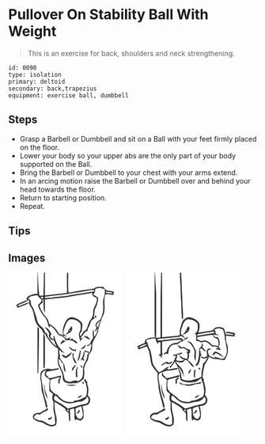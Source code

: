 # Pullover On Stability Ball With Weight
> This is an exercise for back, shoulders and neck strengthening.

``` 
id: 0098 
type: isolation 
primary: deltoid 
secondary: back,trapezius 
equipment: exercise ball, dumbbell 
``` 

## Steps

 - Grasp a Barbell or Dumbbell and sit on a Ball with your feet firmly placed on the floor.
 - Lower your body so your upper abs are the only part of your body supported on the Ball.
 - Bring the Barbell or Dumbbell to your chest with your arms extend.
 - In an arcing motion raise the Barbell or Dumbbell over and behind your head towards the floor.
 - Return to starting position.
 - Repeat.

## Tips


## Images

<svg width="175pt" height="250pt" viewBox="0 0 175 250" xmlns="http://www.w3.org/2000/svg"><g fill="#FFF"><path d="M0 0h44.37c-.04 10.62-.31 21.23-.04 31.85-5.1.28-10.03 1.58-14.48 4.11l-3.13 3.94 1.07-.59c.26 1.01.52 2.02.8 3.04-2.32-.51-4.43.92-6.49 1.73-3.31 1.62-6.99 2.56-9.95 4.83.5 1.52 1.15 2.98 1.77 4.46 5.82-2.33 11.86-4.17 17.38-7.18.74 2.28 1.84 4.41 3.31 6.31 5.65 8.16 3.6 19.23 9.65 27.16 2.1 3.23 6 4.93 7.48 8.61 1.18 1.94 1.58 4.88 4.51 4.99-.11-5.15-3.67-9.74-7.68-12.74-4.97-4.12-5.06-11.09-7.18-16.73-1.81-4.24-2.37-9.1-5.42-12.73-2.26-2.38-1.23-5.87-2.36-8.7-1.05-1.37-2.42-2.45-3.65-3.64 1.01-.6 2.03-1.19 3.05-1.77.36-.31 1.06-.94 1.42-1.26 3.37-.28 6.77-2.02 10.13-1.28 1.64 2.44 3.23 4.99 5.93 6.4.42 3.82-2.87 5.77-5.37 7.9.49 5.36 3.89 9.56 6.32 14.13 1.97 2.9 5.09 4.97 6.43 8.32 1.5 3.77 2.39 7.77 3.87 11.55l1.86-.08-1.02-2.67c3.09 1.96 6.22 4.05 8.25 7.18 2.5 3.14 4.19 7.62 8.57 8.49 3.59.94 5.81 3.99 7.91 6.8 4.55-.19 9.77-.55 13.3 2.92 1.01.75 3.77 3.49 3.86.53-1.55-2.52-4.27-3.79-6.99-4.6l.2-1.97c-1.47.91-2.95 1.8-4.44 2.66.15-1.2.46-3.62.61-4.82-.62.75-1.24 1.52-1.84 2.28-1.41.23-2.82.46-4.22.71-1.24-1.24-2.42-2.67-4.13-3.26.4-.4.8-.79 1.2-1.18 1.23.55 3.69 1.64 4.91 2.19-1.93-1.83-4.07-3.41-6.27-4.89.06-1.63.14-3.26.23-4.89 2.82-5.89 3.19-14.24 9.85-17.31 5.23-.79 10.87 1.31 14.59 5.06 2.29 2.07 1.47 5.49 1.58 8.23.24 3.57-2.72 6.34-2.54 9.88-.46 3.6 2 6.77 1.31 10.38 1.71-2.1 3.56-4.08 5.31-6.15-1.43.63-2.86 1.26-4.3 1.88.8-2.99 3.61-4.75 4.96-7.46 1.14-2.49 3.73-3.58 6.04-4.7-.5-2.43 1.13-4.39 2.07-6.46 1.25-2.53 1.79-5.35 3.08-7.87 1.29-2.34 3.81-3.54 6.02-4.83-.78-.43-1.57-.85-2.35-1.27 1.95-3.86.75-8.36 2.26-12.34 2.88-4.91 4.24-10.65 4.78-16.27-1.45-2.97-5-3.73-7.53-5.5 2.09-2.53 3.42-5.52 3-8.88 2.38-.56 4.74-1.33 7.2-1.4 2.47.3 4.77 1.37 7.16 2 .54 4.54.17 9.16-1.48 13.45-2.25 5.62-.12 11.62-.81 17.43-.26 5.43-2.09 10.62-4.6 15.4-3.5 1.75-6.5 4.62-7.19 8.63.62 1.16 1.53 2.23 1.63 3.6-.81 2.11-2.07 3.99-3.12 5.98 1.8-1.03 3.29-2.47 4.66-4 .4.02 1.21.05 1.61.07.68-5.09 2.95-9.74 4.24-14.66.86-3.09 2.9-5.68 3.81-8.75 2.64-9.56-.79-19.6 2.19-29.08 3.88-1.29 8.14.59 12.19.52.32-1.65.65-3.3.97-4.95-3.09-.72-6.24-1.1-9.37-1.6-3.26-.13-4.69-3.46-6.82-5.41-4.86-.62-10.44-.86-14.43 2.48-12.86 1.74-25.66 3.87-38.43 6.21-1-10.1-.13-20.28-.46-30.42H175v250H0V0m130.84 66.52c.23.83.75 1.38 1.58 1.64 3.02-1.39-.3-4.93-1.58-1.64M55 82.46c2.91 3.15 5.59 6.46 7.35 10.44-3.33 4.41 2.66 9.93 7.12 9.73.63 3.27 2.02 6.3 3.59 9.21-5.6-2.97-8.37-8.79-12.29-13.45-1.95-2.19-.84-6.64-4.27-7.43-.82 3.25 1.36 5.9 2.98 8.47 3.93 5.1 7.38 11.03 13.36 14.01 1 .75 2.87 1.12 2.65 2.73-.01 4.03.66 8.09-.14 12.09-.74 3.93-.58 8.02.51 11.87 2.25 3.66 3.39 7.82 5.4 11.6 1.86 4.16.31 9.19 2.95 13.04 4.11 3.32 9.71 3.87 14.72 2.71 5.9 1.22 11.13-2.71 15.33-6.37.85-4.68 1.58-9.5.57-14.23.67-4.64 2.26-9.08 4.95-12.94 2.11-2.87 1.55-6.58 2.53-9.77 1.97-2.46 4.12-4.89 4.87-8.05-.51-3.02.14-6.06.4-9.07 2.69-7.25 8.41-13.35 9.1-21.32-2.24.89-1.87 3.48-2.62 5.32-.53 2.41-2.01 4.4-3.81 6.03-.55-3.46-.62-6.97-.82-10.46-.24.24-.73.72-.97.97-.79 3.87-.22 7.93.26 11.82-3.91 2.9-3.33 10.43-9.36 10.6.07.36.21 1.08.27 1.43 1.12-.24 2.24-.5 3.36-.76.19-.41.57-1.24.75-1.66l2.01-1.17c.04 4.78-.64 9.61-2.84 13.92-.58-.92-1.14-1.84-1.69-2.77-2.3 1.56-3.45-.55-4.69-2.15-.08.77-.23 2.32-.31 3.09-.35-.1-1.06-.31-1.41-.42-.68 5.16-2.79 9.88-5.56 14.22.94-.74 1.87-1.51 2.78-2.29.58.6 1.16 1.22 1.72 1.84.48-.03 1.43-.08 1.91-.11-.71-1.14-1.42-2.27-2.14-3.4 1.97-2.84 2.23-6.35 2.18-9.69 1.24.26 3.73.77 4.98 1.03.53.33 1.06.65 1.6.98-.62.53-1.85 1.59-2.47 2.13.98 7.5-5.46 12.8-6.22 19.92-.9 4.22.21 8.59-.82 12.79-.53 3.92-4.25 6.44-7.63 7.84-3.59-2.79-7.63.05-11.35.94-2.49-.36-5.06-.95-7.2-2.31-2.67-4.42-1.99-9.94-4.58-14.36-1.84-3.05-2.65-6.57-4.55-9.58-1.06-2.83-1.02-5.96-1.37-8.94 3.25 1.95 4.64 5.75 7.5 8.15-.15 3.61.56 7.15 1.35 10.66.53.17 1.57.51 2.09.68-.91-3.6-1.07-7.4-2.39-10.87-2.31-3.75-5.44-7.03-6.9-11.27.26-.71.53-1.41.78-2.11-.66-2.77-2.16-6.24-.62-8.86 1.38 2.08 2.97 4.72 5.95 3.46l-.35 1.29 1.25.04c.23-1.69-1.37-1.87-2.59-2.28-1.97-3.45-5.15-5.99-7.13-9.44-2.19-4.3-4.56-8.68-4.94-13.59-.47-.01-1.39-.02-1.86-.03.32 1.68.64 3.36.96 5.05-2.63-.79-4.46-2.77-5.86-5.01.78-1.1 1.55-2.19 2.32-3.3-2.61-4.26-5.22-9.65-10.65-10.64m40.07-1.25c-.64 2.68-2.65 4.6-4.25 6.73.03.51.08 1.52.11 2.03-1.36 1.16-2.72 2.32-4.01 3.55 2.78.52 4.66-1.98 6.93-3.08 2.63-1.15 2.49-4.31 3.42-6.6-.73-.89-1.46-1.76-2.2-2.63M44.3 82.62c-.15 23.12-.09 46.24-.01 69.37l1.08.76c.76-22.24 1.2-44.51 1.11-66.76.37-1.76-.61-2.81-2.18-3.37m8.9 16.39c.11 15.3-.09 30.61.1 45.92l1.99-.99c.52-14.29.03-28.62.23-42.92.15-2.97-.25-5.96-1.71-8.59-.59 2.14-.65 4.37-.61 6.58m61.46-3.17c1.36 3.08 5.17 3.37 7.47 5.52.64-.51 1.28-1.02 1.93-1.54l-2.56-1.12c-.28-.51-.85-1.51-1.13-2.01l-2.1.12c-1.19-.38-2.4-.7-3.61-.97m-35.29 13.15c2.34-2.26 5.24-3.68 7.9-5.48a9.096 9.096 0 0 1-4.48-1.25c-1.15 2.22-3.95 3.95-3.42 6.73m30.59 6.41c4.44 1.44 7-2.87 7.85-6.52-2.73 2.05-4.91 4.73-7.85 6.52m-18.15-2.86c1.98 3.98 6.37 6.74 10.84 6.48 0-.71-.01-2.14-.02-2.86-4.27 2.46-7.07-2.58-10.82-3.62m16.92 5.78c-.99 5.43-2.8 10.68-3.68 16.11 3.68-3.67 3.94-9.55 4.75-14.45.23-.43.7-1.3.94-1.73-.5.01-1.51.05-2.01.07m-21.68 8.71c-1.79-1.3-3.63-2.73-6.01-2.41 1.51 2.62 4 4.92 7.25 4.66 3.42-2.21 7.11-4.81 8.26-8.94-3.19 2.2-6.21 4.64-9.5 6.69m10.46-4.52c-.65 5.3.83 10.62 4.12 14.82.58.11 1.73.35 2.3.46-1.94-3.49-3.37-7.24-5.43-10.67.33-1.62.67-3.25.99-4.87-.49.06-1.48.2-1.98.26m-.71 23.29c-.05.83-.78 3.54 1.13 2.31 1.46-2.92 3.34-5.58 5.28-8.21-3.07.55-5.05 3.32-6.41 5.9m12.39-5.57c.78 1.69 1.36 4.42 3.89 3.32-1.02-1.42-2.24-2.69-3.89-3.32m-4.47 2.8c-3 4.69-2.53 10.32-1.9 15.59.42.03 1.27.1 1.69.14.71-5.18-1.42-10.56 1.3-15.43-.27-.08-.82-.23-1.09-.3m-38.88 3.66c-5.49-2.18-12.95-1.07-16.36 4.18-1.17 3.13-.72 6.62-.97 9.9 1.79 6.01 1.46 12.35 2.22 18.53 2.65 8.39 4.79 17 6.56 25.65.54-.32 1.62-.95 2.16-1.27-.8-2.7-.99-5.52-1.71-8.23-4.18-10.33-5.41-21.45-7.17-32.37-1.18-4.26-.78-9.05 1.94-12.66 1.23-1.84 3.69-1.88 5.57-2.6-2.69 2.11-3.44 5.52-2.42 8.72 2.48 2.6 6.41 3.79 7.82 7.36-2.74 4.45-.28 10.01-1.3 14.92 1.5 2.13 3.64 3.63 5.76 5.09-.34 1.46-.74 2.9-1.2 4.33 0 2.5-.34 5.31 1.8 7.1.12 3.91-.13 7.83-.12 11.74.07 4.42 2.21 8.5 2.33 12.92.05 2.78.04 5.58.6 8.32-1.59 2.87-5.49 3.01-8.27 2.07-5.03-1.43-8.7-6.04-14.17-6.19-3.83-.28-7.26-2.06-10.28-4.32.95-2.21 2.44-4.12 4.58-5.28 1.63.26 3.26.46 4.89.65 2.87-2.69 6.38-4.44 10.02-5.82 2.38-.41 2.1-2.72 1.2-4.43-.93.87-1.84 1.78-2.72 2.71-2.86 1.24-5.63 2.72-8.07 4.67-3.07.19-6.55-.11-8.96 2.2-2.7 1.65-3.27 6.45-.12 7.94 3.12 2.62 7.05 3.8 11.01 4.43 5.38 2.03 10.21 6.77 16.34 6.17 2.33-.53 6.03-1.05 6.04-4.12 1.16-4.94.34-10.02-1.03-14.82-1.64-5.97-1.74-12.16-1.6-18.3 5.34 2.92 10.39 6.3 15.34 9.83 1.29.66 1.08 2.29 1.34 3.49 1.43 1.2 3.27 1.95 4.48 3.39.89 3.86.17 7.93 1.04 11.8.42.2 1.26.59 1.68.78-.33-5.76-.09-11.55-.71-17.29 1.76-1.23 4.05-1.43 6.08-2.03 2.5 5.5-.63 11.56 1.62 17.18.09 2.3 1.88-.26 2.08-.97 2.01.84 4.03 1.64 6.07 2.42 2.15-1.1 4.67-2.51 4.9-5.22.67-5.6.15-11.4-1.69-16.73 2.46-.68 4.97-1.13 7.42-1.84 2.77-1.43 4.04-4.7 4.39-7.63.19-2.93-1.98-5.11-3.74-7.15 1.3-5.46 1.57-11.38-.81-16.59.02-1.22.04-2.44.04-3.66-1.47-1.2-2.27-2.93-3.09-4.58-3.11 1.36-.42 4.32.86 6.06.08 3.72 2.03 7.13 1.9 10.87-.25 3.63-.18 7.55-2.42 10.63-2.98.82-5.65 2.42-8.41 3.76-2.59 1.32-5.56 1.23-8.36 1.72-.3.39-.88 1.18-1.18 1.57-5.28.86-10.84.3-15.7-1.98-3.36-2.77-7.25-5.25-9.42-9.15-.79.16-1.57.31-2.36.47-.12-.39-.36-1.17-.49-1.57-2.76-1.18-4.65-3.5-6.58-5.69-1.32-5.17-1.95-10.73.28-15.75 3.43-.82 6.79-1.88 10.21-2.76 1.31-.81 2.62.01 3.88.36-3.56 1.45-2.9 5.36-2.94 8.43.47 0 1.41 0 1.88.01-.47-4.21 2.11-7.65 2.29-11.78-5.87.44-11.26 3.28-17.13 3.64-1.8.46-2.42-1.58-3.14-2.73-.8-.54-1.6-1.07-2.4-1.59l-.21-3.51c.3-.48.91-1.46 1.21-1.95 6.07-1.2 12.2-2.05 18.23-3.45-.14-.47-.4-1.4-.53-1.86-3.43.63-6.85 1.26-10.28 1.86m46.48 19.59l-.04 1.75c3.1 2.48 2.83-4.8.04-1.75m-57.78 2.52c-.57 7.77.81 15.72 5.03 22.38-.22-4.62-2.44-8.75-3.83-13.06-.64-3.08-.23-6.3-1.2-9.32m32.73 1.66c5.2.66 10.56 1.99 15.72.05-5.12-1.07-10.52-.46-15.72-.05m18.04 19.74c2.72-.77 5.26-2.25 7.07-4.46-2.82.57-6.2 1.28-7.07 4.46m-41.88 30.14c-.71.07-2.13.2-2.84.26-.05.56-.13 1.66-.17 2.22 2.58.85 6.7-1.76 5.32-4.62-.78.7-1.55 1.42-2.31 2.14z"/><path d="M44.79 0h9.37c-.34 11.57-.49 23.14-.89 34.71-2.03.09-4.06.18-6.09.22C45.35 23.39 45.32 11.65 44.79 0zM55.49 0h33.69c-.92 10.25.26 20.54-.27 30.79-11.08 1.61-22.27 2.26-33.36 3.68-.11-11.49-.01-22.98-.06-34.47zM117 27.93c4.5-.68 8.97-1.98 13.57-1.55l-.78 2.25c-8.05.51-15.89 2.57-23.88 3.63-5.61.99-11.35 1.35-16.83 2.95-11.32.71-22.52 2.75-33.84 3.47l.52-2.09c10.31-1.69 20.79-2.46 31.17-3.71 9.99-1.85 20.07-3.12 30.07-4.95zM148 30.57c.09-.49.27-1.45.36-1.93 3.51.83 7.43.32 10.57 2.38-3.59 1.15-7.33-.01-10.93-.45zM107 33.9c6.84-1.24 13.78-1.88 20.57-3.38-1.23 3.49 1.88 6.27 5 6.99 2.44.74 1.96 3.53 1.47 5.42-.6 6.05-5.7 10.79-5.29 17.07.23 3.53-1.14 6.89-2.66 10-4.57 4.37-4.97 11.01-7.81 16.39-1.45.91-2.98 1.74-4.26 2.9-1.63 2.34-2.06 5.96-5.28 6.77.02-.98.05-2.95.07-3.93.82-1 1.63-2.02 2.43-3.04.44-3.84 1.28-7.64 1.15-11.53-2.98-5.41-8.8-8.46-14.6-9.87-3.7-.59-7.46 1.5-9.62 4.44-4.47 7.27-7.29 16.25-4.69 24.7-.7-2.86-4.12-3.07-6.45-3.8-1.98-3.3-3.87-6.71-6.56-9.49-2.67-2.5-5.97-4.16-8.86-6.37-.31-5.97-4.59-10.37-8.44-14.46-1.86-4.52-5.58-8.36-5.77-13.47 1.59-1.37 3.36-2.5 5.01-3.8a88.5 88.5 0 0 1-.75-5.6c.42.47 1.25 1.41 1.66 1.88.41 6.44-.72 13.18 1.9 19.31.54-6.76.16-13.55.31-20.33 6.47-.93 12.99-1.44 19.49-2.13 10.77-.7 21.35-2.93 31.98-4.67zM49.48 37.02c2.27-2.06 5.47 2.07 1.66 2.1-1.28-.32-1.83-1.02-1.66-2.1zM30.2 44.14c-.19-.86-.56-2.57-.74-3.43l1.79 1.3c.13.88.4 2.63.54 3.5-3.95-.21-7.36 2.07-10.96 3.31-2.3.7-4.68 2.58-7.12 1.26 5.08-3.06 10.9-4.59 16.04-7.54l.45 1.6zM133.45 80.11c1.75-2.58 2.88-5.93 6.09-7.12-1.39 3.44-2.91 6.85-3.66 10.5-.43-1.4-1.43-2.4-2.43-3.38z"/><path d="M92.29 87.16c2.79-1.97.32 3.45 0 0zM70.57 193.57c-1.7-1.82-1.92-6 .74-7.08 2.37.46 3.51 2.66 4.95 4.32 3.73 2.75 7.4 5.95 12.16 6.68 7.14 2.17 14.1-1.6 21.17-2.1 3.13-.14 5.42-2.44 7.93-4.01.66-1.09 1.33-2.18 2.02-3.25 4.13 3.22 2.33 10.88-3.15 11.05-8.94 1.35-17.26 5.12-26.09 6.87-6.01-4.97-12.77-9-19.73-12.48zM102.03 205.67c2.85-1.13 5.68-2.31 8.64-3.13 1.21 4.08 1.91 8.29 2.66 12.47-.19 3.12-2.51 8.21-6.41 6.48-2.76-1.75-4.42-4.87-4.98-8.04 3.16.88 6.98-1.29 6.37-4.86-.45-.07-1.34-.23-1.79-.31-.46 2.4-1.53 4.64-4.23 5.07-.19-2.56-.26-5.12-.26-7.68zM89 207.91c1.03-.97 3.37.3 2.6 1.69-.99.94-3.34-.37-2.6-1.69z"/></g><g fill="#333"><path d="M44.37 0h.42c.53 11.65.56 23.39 2.39 34.93 2.03-.04 4.06-.13 6.09-.22.4-11.57.55-23.14.89-34.71h1.33c.05 11.49-.05 22.98.06 34.47 11.09-1.42 22.28-2.07 33.36-3.68.53-10.25-.65-20.54.27-30.79h1.63c.33 10.14-.54 20.32.46 30.42 12.77-2.34 25.57-4.47 38.43-6.21 3.99-3.34 9.57-3.1 14.43-2.48 2.13 1.95 3.56 5.28 6.82 5.41 3.13.5 6.28.88 9.37 1.6-.32 1.65-.65 3.3-.97 4.95-4.05.07-8.31-1.81-12.19-.52-2.98 9.48.45 19.52-2.19 29.08-.91 3.07-2.95 5.66-3.81 8.75-1.29 4.92-3.56 9.57-4.24 14.66-.4-.02-1.21-.05-1.61-.07-1.37 1.53-2.86 2.97-4.66 4 1.05-1.99 2.31-3.87 3.12-5.98-.1-1.37-1.01-2.44-1.63-3.6.69-4.01 3.69-6.88 7.19-8.63 2.51-4.78 4.34-9.97 4.6-15.4.69-5.81-1.44-11.81.81-17.43 1.65-4.29 2.02-8.91 1.48-13.45-2.39-.63-4.69-1.7-7.16-2-2.46.07-4.82.84-7.2 1.4.42 3.36-.91 6.35-3 8.88 2.53 1.77 6.08 2.53 7.53 5.5-.54 5.62-1.9 11.36-4.78 16.27-1.51 3.98-.31 8.48-2.26 12.34.78.42 1.57.84 2.35 1.27-2.21 1.29-4.73 2.49-6.02 4.83-1.29 2.52-1.83 5.34-3.08 7.87-.94 2.07-2.57 4.03-2.07 6.46-2.31 1.12-4.9 2.21-6.04 4.7-1.35 2.71-4.16 4.47-4.96 7.46 1.44-.62 2.87-1.25 4.3-1.88-1.75 2.07-3.6 4.05-5.31 6.15.69-3.61-1.77-6.78-1.31-10.38-.18-3.54 2.78-6.31 2.54-9.88-.11-2.74.71-6.16-1.58-8.23-3.72-3.75-9.36-5.85-14.59-5.06-6.66 3.07-7.03 11.42-9.85 17.31-.09 1.63-.17 3.26-.23 4.89 2.2 1.48 4.34 3.06 6.27 4.89-1.22-.55-3.68-1.64-4.91-2.19-.4.39-.8.78-1.2 1.18 1.71.59 2.89 2.02 4.13 3.26 1.4-.25 2.81-.48 4.22-.71.6-.76 1.22-1.53 1.84-2.28-.15 1.2-.46 3.62-.61 4.82 1.49-.86 2.97-1.75 4.44-2.66l-.2 1.97c2.72.81 5.44 2.08 6.99 4.6-.09 2.96-2.85.22-3.86-.53-3.53-3.47-8.75-3.11-13.3-2.92-2.1-2.81-4.32-5.86-7.91-6.8-4.38-.87-6.07-5.35-8.57-8.49-2.03-3.13-5.16-5.22-8.25-7.18l1.02 2.67-1.86.08c-1.48-3.78-2.37-7.78-3.87-11.55-1.34-3.35-4.46-5.42-6.43-8.32-2.43-4.57-5.83-8.77-6.32-14.13 2.5-2.13 5.79-4.08 5.37-7.9-2.7-1.41-4.29-3.96-5.93-6.4-3.36-.74-6.76 1-10.13 1.28-.36.32-1.06.95-1.42 1.26-1.02.58-2.04 1.17-3.05 1.77 1.23 1.19 2.6 2.27 3.65 3.64 1.13 2.83.1 6.32 2.36 8.7 3.05 3.63 3.61 8.49 5.42 12.73 2.12 5.64 2.21 12.61 7.18 16.73 4.01 3 7.57 7.59 7.68 12.74-2.93-.11-3.33-3.05-4.51-4.99-1.48-3.68-5.38-5.38-7.48-8.61-6.05-7.93-4-19-9.65-27.16-1.47-1.9-2.57-4.03-3.31-6.31-5.52 3.01-11.56 4.85-17.38 7.18-.62-1.48-1.27-2.94-1.77-4.46 2.96-2.27 6.64-3.21 9.95-4.83 2.06-.81 4.17-2.24 6.49-1.73-.28-1.02-.54-2.03-.8-3.04l-1.07.59 3.13-3.94c4.45-2.53 9.38-3.83 14.48-4.11-.27-10.62 0-21.23.04-31.85M117 27.93c-10 1.83-20.08 3.1-30.07 4.95-10.38 1.25-20.86 2.02-31.17 3.71l-.52 2.09c11.32-.72 22.52-2.76 33.84-3.47 5.48-1.6 11.22-1.96 16.83-2.95 7.99-1.06 15.83-3.12 23.88-3.63l.78-2.25c-4.6-.43-9.07.87-13.57 1.55m31 2.64c3.6.44 7.34 1.6 10.93.45-3.14-2.06-7.06-1.55-10.57-2.38-.09.48-.27 1.44-.36 1.93m-41 3.33c-10.63 1.74-21.21 3.97-31.98 4.67-6.5.69-13.02 1.2-19.49 2.13-.15 6.78.23 13.57-.31 20.33-2.62-6.13-1.49-12.87-1.9-19.31-.41-.47-1.24-1.41-1.66-1.88.19 1.87.44 3.74.75 5.6-1.65 1.3-3.42 2.43-5.01 3.8.19 5.11 3.91 8.95 5.77 13.47 3.85 4.09 8.13 8.49 8.44 14.46 2.89 2.21 6.19 3.87 8.86 6.37 2.69 2.78 4.58 6.19 6.56 9.49 2.33.73 5.75.94 6.45 3.8-2.6-8.45.22-17.43 4.69-24.7 2.16-2.94 5.92-5.03 9.62-4.44 5.8 1.41 11.62 4.46 14.6 9.87.13 3.89-.71 7.69-1.15 11.53-.8 1.02-1.61 2.04-2.43 3.04-.02.98-.05 2.95-.07 3.93 3.22-.81 3.65-4.43 5.28-6.77 1.28-1.16 2.81-1.99 4.26-2.9 2.84-5.38 3.24-12.02 7.81-16.39 1.52-3.11 2.89-6.47 2.66-10-.41-6.28 4.69-11.02 5.29-17.07.49-1.89.97-4.68-1.47-5.42-3.12-.72-6.23-3.5-5-6.99-6.79 1.5-13.73 2.14-20.57 3.38m-57.52 3.12c-.17 1.08.38 1.78 1.66 2.1 3.81-.03.61-4.16-1.66-2.1M30.2 44.14l-.45-1.6c-5.14 2.95-10.96 4.48-16.04 7.54 2.44 1.32 4.82-.56 7.12-1.26 3.6-1.24 7.01-3.52 10.96-3.31-.14-.87-.41-2.62-.54-3.5l-1.79-1.3c.18.86.55 2.57.74 3.43m103.25 35.97c1 .98 2 1.98 2.43 3.38.75-3.65 2.27-7.06 3.66-10.5-3.21 1.19-4.34 4.54-6.09 7.12z"/><path d="M130.84 66.52c1.28-3.29 4.6.25 1.58 1.64-.83-.26-1.35-.81-1.58-1.64zM55 82.46c5.43.99 8.04 6.38 10.65 10.64-.77 1.11-1.54 2.2-2.32 3.3 1.4 2.24 3.23 4.22 5.86 5.01-.32-1.69-.64-3.37-.96-5.05.47.01 1.39.02 1.86.03.38 4.91 2.75 9.29 4.94 13.59 1.98 3.45 5.16 5.99 7.13 9.44 1.22.41 2.82.59 2.59 2.28l-1.25-.04.35-1.29c-2.98 1.26-4.57-1.38-5.95-3.46-1.54 2.62-.04 6.09.62 8.86-.25.7-.52 1.4-.78 2.11 1.46 4.24 4.59 7.52 6.9 11.27 1.32 3.47 1.48 7.27 2.39 10.87-.52-.17-1.56-.51-2.09-.68-.79-3.51-1.5-7.05-1.35-10.66-2.86-2.4-4.25-6.2-7.5-8.15.35 2.98.31 6.11 1.37 8.94 1.9 3.01 2.71 6.53 4.55 9.58 2.59 4.42 1.91 9.94 4.58 14.36 2.14 1.36 4.71 1.95 7.2 2.31 3.72-.89 7.76-3.73 11.35-.94 3.38-1.4 7.1-3.92 7.63-7.84 1.03-4.2-.08-8.57.82-12.79.76-7.12 7.2-12.42 6.22-19.92.62-.54 1.85-1.6 2.47-2.13-.54-.33-1.07-.65-1.6-.98-1.25-.26-3.74-.77-4.98-1.03.05 3.34-.21 6.85-2.18 9.69.72 1.13 1.43 2.26 2.14 3.4-.48.03-1.43.08-1.91.11-.56-.62-1.14-1.24-1.72-1.84-.91.78-1.84 1.55-2.78 2.29 2.77-4.34 4.88-9.06 5.56-14.22.35.11 1.06.32 1.41.42.08-.77.23-2.32.31-3.09 1.24 1.6 2.39 3.71 4.69 2.15.55.93 1.11 1.85 1.69 2.77 2.2-4.31 2.88-9.14 2.84-13.92l-2.01 1.17a83.6 83.6 0 0 1-.75 1.66c-1.12.26-2.24.52-3.36.76-.06-.35-.2-1.07-.27-1.43 6.03-.17 5.45-7.7 9.36-10.6-.48-3.89-1.05-7.95-.26-11.82.24-.25.73-.73.97-.97.2 3.49.27 7 .82 10.46 1.8-1.63 3.28-3.62 3.81-6.03.75-1.84.38-4.43 2.62-5.32-.69 7.97-6.41 14.07-9.1 21.32-.26 3.01-.91 6.05-.4 9.07-.75 3.16-2.9 5.59-4.87 8.05-.98 3.19-.42 6.9-2.53 9.77-2.69 3.86-4.28 8.3-4.95 12.94 1.01 4.73.28 9.55-.57 14.23-4.2 3.66-9.43 7.59-15.33 6.37-5.01 1.16-10.61.61-14.72-2.71-2.64-3.85-1.09-8.88-2.95-13.04-2.01-3.78-3.15-7.94-5.4-11.6-1.09-3.85-1.25-7.94-.51-11.87.8-4 .13-8.06.14-12.09.22-1.61-1.65-1.98-2.65-2.73-5.98-2.98-9.43-8.91-13.36-14.01-1.62-2.57-3.8-5.22-2.98-8.47 3.43.79 2.32 5.24 4.27 7.43 3.92 4.66 6.69 10.48 12.29 13.45-1.57-2.91-2.96-5.94-3.59-9.21-4.46.2-10.45-5.32-7.12-9.73-1.76-3.98-4.44-7.29-7.35-10.44z"/><path d="M95.07 81.21c.74.87 1.47 1.74 2.2 2.63-.93 2.29-.79 5.45-3.42 6.6-2.27 1.1-4.15 3.6-6.93 3.08 1.29-1.23 2.65-2.39 4.01-3.55-.03-.51-.08-1.52-.11-2.03 1.6-2.13 3.61-4.05 4.25-6.73m-2.78 5.95c.32 3.45 2.79-1.97 0 0zM44.3 82.62c1.57.56 2.55 1.61 2.18 3.37.09 22.25-.35 44.52-1.11 66.76l-1.08-.76c-.08-23.13-.14-46.25.01-69.37zM53.2 99.01c-.04-2.21.02-4.44.61-6.58 1.46 2.63 1.86 5.62 1.71 8.59-.2 14.3.29 28.63-.23 42.92l-1.99.99c-.19-15.31.01-30.62-.1-45.92zM114.66 95.84c1.21.27 2.42.59 3.61.97l2.1-.12c.28.5.85 1.5 1.13 2.01l2.56 1.12c-.65.52-1.29 1.03-1.93 1.54-2.3-2.15-6.11-2.44-7.47-5.52zM79.37 108.99c-.53-2.78 2.27-4.51 3.42-6.73 1.37.8 2.87 1.22 4.48 1.25-2.66 1.8-5.56 3.22-7.9 5.48zM109.96 115.4c2.94-1.79 5.12-4.47 7.85-6.52-.85 3.65-3.41 7.96-7.85 6.52zM91.81 112.54c3.75 1.04 6.55 6.08 10.82 3.62.01.72.02 2.15.02 2.86-4.47.26-8.86-2.5-10.84-6.48zM108.73 118.32c.5-.02 1.51-.06 2.01-.07-.24.43-.71 1.3-.94 1.73-.81 4.9-1.07 10.78-4.75 14.45.88-5.43 2.69-10.68 3.68-16.11zM87.05 127.03c3.29-2.05 6.31-4.49 9.5-6.69-1.15 4.13-4.84 6.73-8.26 8.94-3.25.26-5.74-2.04-7.25-4.66 2.38-.32 4.22 1.11 6.01 2.41zM97.51 122.51c.5-.06 1.49-.2 1.98-.26-.32 1.62-.66 3.25-.99 4.87 2.06 3.43 3.49 7.18 5.43 10.67-.57-.11-1.72-.35-2.3-.46-3.29-4.2-4.77-9.52-4.12-14.82zM96.8 145.8c1.36-2.58 3.34-5.35 6.41-5.9-1.94 2.63-3.82 5.29-5.28 8.21-1.91 1.23-1.18-1.48-1.13-2.31zM109.19 140.23c1.65.63 2.87 1.9 3.89 3.32-2.53 1.1-3.11-1.63-3.89-3.32zM104.72 143.03c.27.07.82.22 1.09.3-2.72 4.87-.59 10.25-1.3 15.43-.42-.04-1.27-.11-1.69-.14-.63-5.27-1.1-10.9 1.9-15.59z"/><path d="M65.84 146.69c3.43-.6 6.85-1.23 10.28-1.86.13.46.39 1.39.53 1.86-6.03 1.4-12.16 2.25-18.23 3.45-.3.49-.91 1.47-1.21 1.95l.21 3.51c.8.52 1.6 1.05 2.4 1.59.72 1.15 1.34 3.19 3.14 2.73 5.87-.36 11.26-3.2 17.13-3.64-.18 4.13-2.76 7.57-2.29 11.78-.47-.01-1.41-.01-1.88-.01.04-3.07-.62-6.98 2.94-8.43-1.26-.35-2.57-1.17-3.88-.36-3.42.88-6.78 1.94-10.21 2.76-2.23 5.02-1.6 10.58-.28 15.75 1.93 2.19 3.82 4.51 6.58 5.69.13.4.37 1.18.49 1.57.79-.16 1.57-.31 2.36-.47 2.17 3.9 6.06 6.38 9.42 9.15 4.86 2.28 10.42 2.84 15.7 1.98.3-.39.88-1.18 1.18-1.57 2.8-.49 5.77-.4 8.36-1.72 2.76-1.34 5.43-2.94 8.41-3.76 2.24-3.08 2.17-7 2.42-10.63.13-3.74-1.82-7.15-1.9-10.87-1.28-1.74-3.97-4.7-.86-6.06.82 1.65 1.62 3.38 3.09 4.58 0 1.22-.02 2.44-.04 3.66 2.38 5.21 2.11 11.13.81 16.59 1.76 2.04 3.93 4.22 3.74 7.15-.35 2.93-1.62 6.2-4.39 7.63-2.45.71-4.96 1.16-7.42 1.84 1.84 5.33 2.36 11.13 1.69 16.73-.23 2.71-2.75 4.12-4.9 5.22-2.04-.78-4.06-1.58-6.07-2.42-.2.71-1.99 3.27-2.08.97-2.25-5.62.88-11.68-1.62-17.18-2.03.6-4.32.8-6.08 2.03.62 5.74.38 11.53.71 17.29-.42-.19-1.26-.58-1.68-.78-.87-3.87-.15-7.94-1.04-11.8-1.21-1.44-3.05-2.19-4.48-3.39-.26-1.2-.05-2.83-1.34-3.49-4.95-3.53-10-6.91-15.34-9.83-.14 6.14-.04 12.33 1.6 18.3 1.37 4.8 2.19 9.88 1.03 14.82-.01 3.07-3.71 3.59-6.04 4.12-6.13.6-10.96-4.14-16.34-6.17-3.96-.63-7.89-1.81-11.01-4.43-3.15-1.49-2.58-6.29.12-7.94 2.41-2.31 5.89-2.01 8.96-2.2 2.44-1.95 5.21-3.43 8.07-4.67.88-.93 1.79-1.84 2.72-2.71.9 1.71 1.18 4.02-1.2 4.43-3.64 1.38-7.15 3.13-10.02 5.82-1.63-.19-3.26-.39-4.89-.65-2.14 1.16-3.63 3.07-4.58 5.28 3.02 2.26 6.45 4.04 10.28 4.32 5.47.15 9.14 4.76 14.17 6.19 2.78.94 6.68.8 8.27-2.07-.56-2.74-.55-5.54-.6-8.32-.12-4.42-2.26-8.5-2.33-12.92-.01-3.91.24-7.83.12-11.74-2.14-1.79-1.8-4.6-1.8-7.1.46-1.43.86-2.87 1.2-4.33-2.12-1.46-4.26-2.96-5.76-5.09 1.02-4.91-1.44-10.47 1.3-14.92-1.41-3.57-5.34-4.76-7.82-7.36-1.02-3.2-.27-6.61 2.42-8.72-1.88.72-4.34.76-5.57 2.6-2.72 3.61-3.12 8.4-1.94 12.66 1.76 10.92 2.99 22.04 7.17 32.37.72 2.71.91 5.53 1.71 8.23-.54.32-1.62.95-2.16 1.27-1.77-8.65-3.91-17.26-6.56-25.65-.76-6.18-.43-12.52-2.22-18.53.25-3.28-.2-6.77.97-9.9 3.41-5.25 10.87-6.36 16.36-4.18m4.73 46.88c6.96 3.48 13.72 7.51 19.73 12.48 8.83-1.75 17.15-5.52 26.09-6.87 5.48-.17 7.28-7.83 3.15-11.05-.69 1.07-1.36 2.16-2.02 3.25-2.51 1.57-4.8 3.87-7.93 4.01-7.07.5-14.03 4.27-21.17 2.1-4.76-.73-8.43-3.93-12.16-6.68-1.44-1.66-2.58-3.86-4.95-4.32-2.66 1.08-2.44 5.26-.74 7.08m31.46 12.1c0 2.56.07 5.12.26 7.68 2.7-.43 3.77-2.67 4.23-5.07.45.08 1.34.24 1.79.31.61 3.57-3.21 5.74-6.37 4.86.56 3.17 2.22 6.29 4.98 8.04 3.9 1.73 6.22-3.36 6.41-6.48-.75-4.18-1.45-8.39-2.66-12.47-2.96.82-5.79 2-8.64 3.13M89 207.91c-.74 1.32 1.61 2.63 2.6 1.69.77-1.39-1.57-2.66-2.6-1.69z"/><path d="M112.32 166.28c2.79-3.05 3.06 4.23-.04 1.75l.04-1.75zM54.54 168.8c.97 3.02.56 6.24 1.2 9.32 1.39 4.31 3.61 8.44 3.83 13.06-4.22-6.66-5.6-14.61-5.03-22.38zM87.27 170.46c5.2-.41 10.6-1.02 15.72.05-5.16 1.94-10.52.61-15.72-.05zM105.31 190.2c.87-3.18 4.25-3.89 7.07-4.46-1.81 2.21-4.35 3.69-7.07 4.46zM63.43 220.34c.76-.72 1.53-1.44 2.31-2.14 1.38 2.86-2.74 5.47-5.32 4.62.04-.56.12-1.66.17-2.22.71-.06 2.13-.19 2.84-.26z"/></g></svg>
<svg width="175pt" height="250pt" viewBox="0 0 175 250" xmlns="http://www.w3.org/2000/svg"><g fill="#FFF"><path d="M0 0h44.35c-.46 29.33-.08 58.67-.24 88.01-.05 3.33.06 6.68.58 9.98-4.71-.03-9.56.8-13.64 3.23-2.02.97-1.38 3.52-1.76 5.29-3.88 1.68-7.8 3.27-11.51 5.3.74 1.52 1.48 3.05 2.24 4.57 4.01-1.49 7.98-3.12 12.08-4.38 5.07 7.1 4.66 16.18 6.66 24.33.87 6.71 6.82 10.8 10.17 16.24-.87 5.18-.01 10.3.79 15.41.07 12.74 5.44 24.53 7.56 36.94l2.23-1.27c-1.4-8.74-5.18-16.88-6.52-25.64-.82-5.7-1.8-11.37-2.74-17.04-.44-2.72-.36-5.59.9-8.09 3.87-1.71 7.83-3.29 11.91-4.43 5.05.63 9.94-1.11 14.89-1.78l1.81-1.69c1.37 3.34 2.38 6.82 3.07 10.37-6.73.96-13.05 3.83-19.81 4.54-1.71.38-2.35-1.8-3.41-2.72-.67-.54-1.34-1.07-2.01-1.6-.23-1.12-.7-3.37-.93-4.5-1.15 1.53-1.58 3.21-1.3 5.06 2.41 2.57 5.63 4.26 7.83 7.06-1.61 4.43-.93 9.2-.94 13.81-.34 3.46 3.29 5.08 5.47 7.01-.96 3.94-1.91 8.41.78 11.92.03 3.72-.2 7.44-.11 11.17.14 4.38 2.05 8.47 2.3 12.83.22 3.3.13 6.61.04 9.92-3.32 1.17-7.01 1.41-10.12-.5-3.75-1.94-7.16-4.84-11.54-5.18-3.95-.34-7.48-2.18-10.64-4.44 1.2-1.53 2.18-3.36 3.87-4.42 2.49-.55 5.4.32 7.52-1.44 3.14-2.29 6.72-3.83 10.32-5.24-.17-.87-.49-2.61-.65-3.48-3.66 3.03-7.9 5.25-12.19 7.25-4.71-.54-11.42 2.55-9.83 8.24 2.62 3.26 6.68 5.06 10.7 5.88 6.56 1.18 11.6 7.24 18.57 6.67 2.52-.4 6.11-1.28 6.3-4.38 1.16-5.63-.31-11.25-1.61-16.7-1.32-5.3-1.27-10.77-1.23-16.19 5.24 3.02 10.47 6.12 15.21 9.9 1.05.86 1.21 2.33 1.77 3.51 1.34 1.09 2.81 2.04 4.01 3.29 1.74 4.18-1.02 9.85 2.78 13.14.05-6.05.06-12.12-.56-18.14 2.05-.62 4.09-1.23 6.14-1.8 1.93 6.15-.7 12.74 2 18.8.41-.61 1.22-1.83 1.62-2.45 1.92.78 3.83 1.64 5.88 2.04 2.43-.15 4.58-2.31 5.04-4.67.97-5.75-.12-11.57-1.34-17.19 4.02-.76 9.39-1.16 10.7-5.92 2.09-3.79-.14-7.79-2.77-10.59.71-4.15 1.26-8.44.3-12.6-.84-3.27-.85-6.87-2.85-9.72.21-.35.65-1.06.86-1.41-.63-1.12-1.27-2.24-1.91-3.35-.06-6.4 1.56-12.63 3.03-18.81 2.13-4.24 5.85-7.77 6.12-12.82 2.7 1.63 5.42 3.68 8.73 3.68 5.3.05 10.43 1.66 15.74 1.54 1.36-4.17 4.5-7.81 4.52-12.35.09-2.33.15-4.66 0-6.98-.25-3.83-2.54-7.19-2.72-11.03-.16-2.19-.06-4.38-.05-6.57 4.31.58 8.63 1.02 12.97 1.28.32-1.67.64-3.33.94-5-4.65-.73-9.44-2.5-14.13-1.54-.03.25-.08.75-.11 1 4.17 1.39 8.91.68 12.74 3.11-4.33.36-8.62-.42-12.92-.85-.87-3.15-1.27-6.54-3.06-9.34-3.82-1.38-8.04-2.1-11.99-.81-2.85.57-3.65 4.48-6.7 4.61-6.59 1.08-13.22 1.98-19.81 3.12 1.65-4.38 2.59-9.15 1.68-13.81-2.65-5.3-8.57-8.12-14.08-9.49-4.71-1.07-8.39 2.64-11.38 5.68-2 6.17-4.87 12.29-4.15 18.96.65 1.93-1.57 3.39-3.24 3.2-7.91.67-15.78 1.68-23.68 2.36-.06-32.63.21-65.27-.14-97.9h27.25c-.31 9.87 1.07 19.67 1.04 29.53 0 6.83.97 13.62.96 20.45-.01 6.03.4 12.05.83 18.06-.12 1.32.63 2.35 1.55 3.19 1.09-9.04-.69-18.12-.68-27.19.11-8.71-1.13-17.37-1.04-26.08.09-6-.89-11.96-.81-17.96H175v250H0V0m59.64 191.32c-.18-6.12-4.29-11.27-4.31-17.4-.12-1.76-.38-3.51-.79-5.23-.64 7.85.72 15.97 5.1 22.63m3.91 28.66c-1.01.24-2 .53-2.99.85-.42 1.15-.19 2.5 1.41 2.2 2.29-.04 4.65-2.48 4.05-4.89-.83.61-1.65 1.22-2.47 1.84z"/><path d="M44.81 0h9.24c-.1 16.36-1.08 32.7-.81 49.06-.19 16.46-.07 32.93-.1 49.39-2.32.18-4.63.34-6.95.46.57-5.97.34-11.96.37-17.95-.03-16.65.04-33.31-.03-49.97-.77-10.31-1.47-20.64-1.72-30.99z"/><path d="M87.71 77.49c1.33-3.08 3.63-6.54 7.28-6.86 4.8.15 9.82 1.75 13.18 5.32 2.44 2.34 1.39 6.14 1.45 9.15.05 3.34-2.28 5.91-4.64 7.97.54.23 1.61.7 2.15.93.33 3.16.2 6.34-.2 9.48 2.97-.77 5.32 1.6 8.02 2.34 1.78-.28 3.49-.84 5.19-1.41 3.99.99 7.33 3.57 10.05 6.57 1.07 1.62 3.2.68 4.8 1.03 2.39.04 4.49 1.28 6.35 2.66l-3.96.04c0 .4.01 1.19.02 1.59 2.47.31 4.92.78 7.4 1.09-1.15-1.72-2.41-3.38-3.45-5.16 3.22-4.39 1.19-10.07-1.22-14.34-2.67-.72-6.67.03-7-3.85 2.97.04 5.91.55 8.86.89-1.33-.86-2.66-1.94-4.4-1.44-1.11-1.84-1.29-3.95-1.35-6.03l-2.35-.32c1.95-2 4.76-2.31 7.31-3.01 2.19.62 4.46 1 6.56 1.9 1.57 4.18 2.9 8.54 2.91 13.05-.03 2.33.74 4.54 1.47 6.72.35 6.23 3.16 12.68.58 18.79-1.35 2.37-2.51 5.99-5.76 6.04-4.53-.38-8.61-2.68-13.03-3.56.69.67 2.07 1.99 2.76 2.65-3.42-.54-6.85-1.72-9.64-3.81-1.05-2.46-2.6-5.41-1.72-8.09 1.66-.6 3.26-1.39 4.46-2.73-1.6.02-3.2.1-4.79.21-.61 1.25-1.28 2.46-2.01 3.65.47 2.36.98 4.75.81 7.18-1.28 1.31-3.11 1.88-4.69 2.74-1.36-1.12-2.99-1.49-4.73-1.25 2.51 3.76 8.21 3.51 10.68-.32-1.8 3.85-3.72 8.06-7.39 10.5-.26 6.14-2.96 11.98-2.37 18.19.38 1.3-.5 2.27-1.63 2.75-4.64 2.34-9.93 2.79-14.69 4.81-4.29.15-8.79-.11-12.78-1.8-1.68-1.76-1.24-4.62-1.81-6.86-.25-3.86-2.17-7.26-3.64-10.74-5.15.79-10.32 1.46-15.35 2.78-.19-.32-.56-.97-.74-1.3l-2.65 1.2c1.46-1.6 2.94-3.19 4.2-4.96-5.87 1.98-9.45 7.67-15.58 9.05-2.9-3.08-5.28-6.57-7.68-10.03-2.39-4.25-2.46-9.25-3.23-13.95-.49-3.78-1.76-7.39-2.63-11.08-1.92-1.9-2.66-4.37-2.9-6.99.1-2.74-4.29-4.3-1.99-6.97 4.33-.73 8.34-3.06 12.85-2.25 1.78 2.68 1.58 6.59 4.42 8.47.12-.75.37-2.25.49-3 1.08.14 2.17.28 3.25.4-.25 5.99.18 12-.22 17.98l-2.83.88 5.9 5.3-1.69-4.82c.67.2 1.99.61 2.66.82-1.07-1.76-1.57-3.65-1.5-5.67.02-5.19.01-10.37.07-15.56 9.45-.95 18.94-2.8 28.42-2.59.33.27.99.8 1.32 1.06-2.6.77-4.93 2.18-7.17 3.68-7.81-1.17-14.53 5.67-15.5 13.04-1.69 1.17-3.35 2.36-5.07 3.48.44.37.88.73 1.33 1.09 1.6-1.85 3.8-1.64 5.66-.41.91-4.34.63-9.72 4.61-12.62 2.74-2.7 6.82-2.49 10.36-2.87 3.01-3.3 7.6-4.09 11.11-6.64 1.28-.75 2.55-1.5 3.82-2.27-.04-.58-.13-1.76-.17-2.35a256.41 256.41 0 0 0-3.48 3.1c-.96-1.39-1.93-2.77-2.88-4.17-1.27-.94-2.88-1.55-3.75-2.93-.67-5.44 1.58-10.6 3.5-15.56m7.52 3.76c-1.43 2.97-3.93 5.4-4.66 8.7-1.27 1.25-2.54 2.5-3.72 3.83 2.98-.05 5.19-2.23 7.61-3.66 2.06-1.37 2.1-4.12 2.94-6.24-.72-.88-1.44-1.76-2.17-2.63m-1.67 23.13c1.1.65 2.24 1.22 3.39 1.78 3.47 3.2 5.76 7.45 7.54 11.76 1.04 4.51-1.2 9.26.7 13.69.31.83.61 1.67.93 2.51.48-4.73.88-9.49.81-14.24-.06-3.47-2.92-5.85-3.98-8.97-1.5-3.69-4.96-7.65-9.39-6.53m22.12 2.98c.42 3.36-1.39 6.14-4.04 7.98.14 6.52.05 13.18-2.04 19.43-.87 2.07-2.46 3.74-3.28 5.83.39.15 1.16.46 1.54.61 5.64-3.33 4.54-10.43 6.44-15.79l1.68.2-.1-.46c-2.33-1.26-1.74-4.19-2.22-6.36l-1.67-1.71c.76-.62 2.29-1.86 3.05-2.48 2.05 1.92 4.08 3.88 6.36 5.54-.03-3.24-3.03-5.08-4.99-7.24.81-1.96 2.1-4.62-.73-5.55m-36.57 2.88c1.09 1.71 2.3 3.39 3.81 4.77 1.93.03 3.83-.43 5.75-.5 2.44 1.76 5.67 3.03 6.92 5.94-.78-.23-2.34-.7-3.12-.94 1.94 3.51 2.41 7.64.84 11.39-4.45-.48-8.37-2.44-11.34-5.78.1 4.04 4.33 5.77 7.42 7.26-4.14 1.23-9.3 3.12-12.77-.65 1.41-2.13 1.85-4.62 1.73-7.13 2.75-.62 7.23.11 7.78-3.62-4.5 1.07-8.75 2.99-13.36 3.62-.05.43-.16 1.29-.21 1.72 1.44-.17 2.87-.34 4.31-.5-2.65 6.12-4.88 12.88-10.2 17.27.45.46.9.93 1.36 1.4 2.54-2.97 4.77-6.18 6.87-9.46 1.17 3.08 3.59 5.49 4.6 8.63.44.03 1.32.07 1.76.09 3.87 4.12 5.17 9.86 8.1 14.6-1.09-2.86-1.72-5.83-2.06-8.86-1.79-6.4-8.66-9.27-11.29-15.23 2.87 1.03 5.89 2.63 9.04 1.86 1.9-.6 4.49-1.15 4.6-3.63.74.04 2.22.11 2.96.14 4.61 2.62 5.98 9.36 11.62 10.63-2.22-4.01-5.27-7.82-9.28-10.12-.06-.39-.19-1.17-.25-1.55 2.1-2.65 2.19-5.94 1.38-9.08 2.7-.62 1.98-3.52 1.72-5.54-1.49-.64-3.1-.89-4.63-1.38-1.48-.76-2.56-2.19-4.16-2.72-1.37.08-2.73.22-4.09.42-1.8-1.21-3.37-3.47-5.81-3.05m53.08 15.65c1.83-1.05 3.2-2.68 4.76-4.07 3.18.95 5.87 2.93 8.55 4.81 1.37 1.16 3.17.31 4.71.09-.76-.05-2.28-.15-3.04-.19-2.71-3.23-6.51-5.45-10.44-6.81-2.76.4-4.53 3.52-4.54 6.17m-78.52 15.13c2.7-.76 5.07-2.27 7.39-3.8 3 2.4 8.47 1.6 9.92-2.05-1.55-1.12-3.25 1.31-4.82 1.7-1.4-.54-2.64-2.13-4.26-1.67-3.2 1.15-6 3.27-8.23 5.82m57.28 3.48c-.83 1.3 1.39 2.85 2.56 2.22.62-1.27-1.37-2.83-2.56-2.22m-15.77 8.64c3.21-.51 3.42-4.34 4.77-6.67-2.91.94-4.3 3.86-4.77 6.67m9.32-5.84c-.78 3.7-.84 7.48-.73 11.25.44.09 1.3.27 1.74.36-.11-3.86.08-7.72.94-11.49l-1.95-.12z"/><path d="M92.33 87.09c2.97-1.62.05 3.42 0 0zM109.46 93.4c8.23-1.55 16.52-3.03 24.83-4.18l.4 2.36c-8.81.86-17.41 3.2-26.23 3.98l1-2.16zM109.43 97.52c7.44-1.2 14.87-2.38 22.33-3.4.72 1.32 1.46 2.62 2.19 3.93 1.89.76 3.84 1.41 5.64 2.4 1.37 3.54 2.42 7.57 1.04 11.29-2.77-1.08-5.7-1.87-8.7-1.63-2.68-2.73-5.53-5.49-9.13-6.95-2.65-1.11-5.43-.07-8.02.66-2.23-.88-4.36-1.99-6.28-3.44.24-.71.7-2.15.93-2.86zM82.44 97.16c.49-.54.99-1.06 1.5-1.59 1.31.96 2.75 1.74 4.25 2.35.77 1.12 1.69 2.21 1.82 3.63-.98.34-4.54 1.39-3.39-.78l.41-.62c-4.21-1.85-8.84.02-13.21.24-8.21.74-16.35 2.22-24.6 2.45-.3-.72-.6-1.44-.9-2.17 11.38-1.12 22.75-2.22 34.12-3.51zM19.7 113.22c4-1.92 8.02-5.05 12.65-4.7l.17.48c-4.01 1.9-8.2 4.88-12.82 4.22zM80.79 158.41c.33-.69.99-2.08 1.33-2.78.93 2.86.41 7.05 3.52 8.64 4.24 1.49 8.77 2.33 13.28 2.18 4.31-.12 9.48-.53 12.47-4.03 1.36-.85 2.72-1.68 4.12-2.46-.46 2.66-.01 5.26 1.87 7.27 1.53 6.94 3.56 14.77-.37 21.33-5.5 1.94-10.44 5.49-16.5 5.57-3.67 3.18-9.18 1.78-13.51.85-6.54-1.2-9.59-8.29-15.54-10.52-.11-.33-.33-.98-.44-1.3-1.07-.56-2.14-1.12-3.2-1.69-1.08-1.33-2.19-2.63-3.32-3.91-1.26-5.08-1.91-10.51.26-15.45 5.35-1.19 10.51-3.49 16.03-3.7m-4.83 3.58c0 2.02-.01 4.05-.01 6.08.51-.01 1.52-.02 2.03-.02.04-1.94.08-3.88.15-5.82.75-.25 2.26-.76 3.01-1.01-.43-.55-1.29-1.66-1.72-2.21-1.2.94-2.34 1.96-3.46 2.98m5.72 4.33c.86 4.29 5.86 2.99 8.98 4.3 4.78 2.1 10.12.49 14.77-1.23 3.05-.74 6.28-.53 9.3-1.55-.16-.55-.46-1.63-.62-2.17-4.44 2.07-9.43 2.04-14.12 3.22-4.22 1.23-8.61.34-12.9.23a19.732 19.732 0 0 0-5.41-2.8m23.52 24.02c2.79-.89 5.44-2.34 7.28-4.67-2.94.58-6.39 1.36-7.28 4.67z"/><path d="M71.14 193.84c-2.29-1.46-2.54-6.14.16-7.27 2.52.54 3.63 3.03 5.38 4.62 3.53 2.69 7.12 5.61 11.65 6.35 6.92 2.03 13.72-1.3 20.55-2 4.6-.34 8.45-3.54 10.86-7.29 3.72 3.39 2.06 10.63-3.34 10.86-8.89 1.42-17.22 4.99-25.98 6.93a102.69 102.69 0 0 0-19.28-12.2zM101.99 205.8c2.9-1.24 5.81-2.52 8.94-3.06.61 4.43 2.02 8.77 2.27 13.23-.59 2.79-2.7 7.09-6.23 5.51-2.68-1.81-4.27-4.76-5.04-7.84 3.37.6 6.92-1.44 6.5-5.14-.51-.05-1.51-.14-2.02-.19-.37 2.4-1.63 4.38-4.08 5.14-.19-2.55-.29-5.1-.34-7.65zM89.15 207.99c.97-1.13 3.27.24 2.48 1.61-.94 1.1-3.23-.29-2.48-1.61z"/></g><g fill="#333"><path d="M44.35 0h.46c.25 10.35.95 20.68 1.72 30.99.07 16.66 0 33.32.03 49.97-.03 5.99.2 11.98-.37 17.95 2.32-.12 4.63-.28 6.95-.46.03-16.46-.09-32.93.1-49.39-.27-16.36.71-32.7.81-49.06h1.35c.35 32.63.08 65.27.14 97.9 7.9-.68 15.77-1.69 23.68-2.36 1.67.19 3.89-1.27 3.24-3.2-.72-6.67 2.15-12.79 4.15-18.96 2.99-3.04 6.67-6.75 11.38-5.68 5.51 1.37 11.43 4.19 14.08 9.49.91 4.66-.03 9.43-1.68 13.81 6.59-1.14 13.22-2.04 19.81-3.12 3.05-.13 3.85-4.04 6.7-4.61 3.95-1.29 8.17-.57 11.99.81 1.79 2.8 2.19 6.19 3.06 9.34 4.3.43 8.59 1.21 12.92.85-3.83-2.43-8.57-1.72-12.74-3.11.03-.25.08-.75.11-1 4.69-.96 9.48.81 14.13 1.54-.3 1.67-.62 3.33-.94 5-4.34-.26-8.66-.7-12.97-1.28-.01 2.19-.11 4.38.05 6.57.18 3.84 2.47 7.2 2.72 11.03.15 2.32.09 4.65 0 6.98-.02 4.54-3.16 8.18-4.52 12.35-5.31.12-10.44-1.49-15.74-1.54-3.31 0-6.03-2.05-8.73-3.68-.27 5.05-3.99 8.58-6.12 12.82-1.47 6.18-3.09 12.41-3.03 18.81.64 1.11 1.28 2.23 1.91 3.35-.21.35-.65 1.06-.86 1.41 2 2.85 2.01 6.45 2.85 9.72.96 4.16.41 8.45-.3 12.6 2.63 2.8 4.86 6.8 2.77 10.59-1.31 4.76-6.68 5.16-10.7 5.92 1.22 5.62 2.31 11.44 1.34 17.19-.46 2.36-2.61 4.52-5.04 4.67-2.05-.4-3.96-1.26-5.88-2.04-.4.62-1.21 1.84-1.62 2.45-2.7-6.06-.07-12.65-2-18.8-2.05.57-4.09 1.18-6.14 1.8.62 6.02.61 12.09.56 18.14-3.8-3.29-1.04-8.96-2.78-13.14-1.2-1.25-2.67-2.2-4.01-3.29-.56-1.18-.72-2.65-1.77-3.51-4.74-3.78-9.97-6.88-15.21-9.9-.04 5.42-.09 10.89 1.23 16.19 1.3 5.45 2.77 11.07 1.61 16.7-.19 3.1-3.78 3.98-6.3 4.38-6.97.57-12.01-5.49-18.57-6.67-4.02-.82-8.08-2.62-10.7-5.88-1.59-5.69 5.12-8.78 9.83-8.24 4.29-2 8.53-4.22 12.19-7.25.16.87.48 2.61.65 3.48-3.6 1.41-7.18 2.95-10.32 5.24-2.12 1.76-5.03.89-7.52 1.44-1.69 1.06-2.67 2.89-3.87 4.42 3.16 2.26 6.69 4.1 10.64 4.44 4.38.34 7.79 3.24 11.54 5.18 3.11 1.91 6.8 1.67 10.12.5.09-3.31.18-6.62-.04-9.92-.25-4.36-2.16-8.45-2.3-12.83-.09-3.73.14-7.45.11-11.17-2.69-3.51-1.74-7.98-.78-11.92-2.18-1.93-5.81-3.55-5.47-7.01.01-4.61-.67-9.38.94-13.81-2.2-2.8-5.42-4.49-7.83-7.06-.28-1.85.15-3.53 1.3-5.06.23 1.13.7 3.38.93 4.5.67.53 1.34 1.06 2.01 1.6 1.06.92 1.7 3.1 3.41 2.72 6.76-.71 13.08-3.58 19.81-4.54-.69-3.55-1.7-7.03-3.07-10.37l-1.81 1.69c-4.95.67-9.84 2.41-14.89 1.78-4.08 1.14-8.04 2.72-11.91 4.43-1.26 2.5-1.34 5.37-.9 8.09.94 5.67 1.92 11.34 2.74 17.04 1.34 8.76 5.12 16.9 6.52 25.64l-2.23 1.27c-2.12-12.41-7.49-24.2-7.56-36.94-.8-5.11-1.66-10.23-.79-15.41-3.35-5.44-9.3-9.53-10.17-16.24-2-8.15-1.59-17.23-6.66-24.33-4.1 1.26-8.07 2.89-12.08 4.38-.76-1.52-1.5-3.05-2.24-4.57 3.71-2.03 7.63-3.62 11.51-5.3.38-1.77-.26-4.32 1.76-5.29 4.08-2.43 8.93-3.26 13.64-3.23-.52-3.3-.63-6.65-.58-9.98.16-29.34-.22-58.68.24-88.01m43.36 77.49c-1.92 4.96-4.17 10.12-3.5 15.56.87 1.38 2.48 1.99 3.75 2.93.95 1.4 1.92 2.78 2.88 4.17 1.15-1.04 2.31-2.08 3.48-3.1.04.59.13 1.77.17 2.35-1.27.77-2.54 1.52-3.82 2.27-3.51 2.55-8.1 3.34-11.11 6.64-3.54.38-7.62.17-10.36 2.87-3.98 2.9-3.7 8.28-4.61 12.62-1.86-1.23-4.06-1.44-5.66.41-.45-.36-.89-.72-1.33-1.09 1.72-1.12 3.38-2.31 5.07-3.48.97-7.37 7.69-14.21 15.5-13.04 2.24-1.5 4.57-2.91 7.17-3.68-.33-.26-.99-.79-1.32-1.06-9.48-.21-18.97 1.64-28.42 2.59-.06 5.19-.05 10.37-.07 15.56-.07 2.02.43 3.91 1.5 5.67-.67-.21-1.99-.62-2.66-.82l1.69 4.82-5.9-5.3 2.83-.88c.4-5.98-.03-11.99.22-17.98-1.08-.12-2.17-.26-3.25-.4-.12.75-.37 2.25-.49 3-2.84-1.88-2.64-5.79-4.42-8.47-4.51-.81-8.52 1.52-12.85 2.25-2.3 2.67 2.09 4.23 1.99 6.97.24 2.62.98 5.09 2.9 6.99.87 3.69 2.14 7.3 2.63 11.08.77 4.7.84 9.7 3.23 13.95 2.4 3.46 4.78 6.95 7.68 10.03 6.13-1.38 9.71-7.07 15.58-9.05-1.26 1.77-2.74 3.36-4.2 4.96l2.65-1.2c.18.33.55.98.74 1.3 5.03-1.32 10.2-1.99 15.35-2.78 1.47 3.48 3.39 6.88 3.64 10.74.57 2.24.13 5.1 1.81 6.86 3.99 1.69 8.49 1.95 12.78 1.8 4.76-2.02 10.05-2.47 14.69-4.81 1.13-.48 2.01-1.45 1.63-2.75-.59-6.21 2.11-12.05 2.37-18.19 3.67-2.44 5.59-6.65 7.39-10.5-2.47 3.83-8.17 4.08-10.68.32 1.74-.24 3.37.13 4.73 1.25 1.58-.86 3.41-1.43 4.69-2.74.17-2.43-.34-4.82-.81-7.18.73-1.19 1.4-2.4 2.01-3.65 1.59-.11 3.19-.19 4.79-.21-1.2 1.34-2.8 2.13-4.46 2.73-.88 2.68.67 5.63 1.72 8.09 2.79 2.09 6.22 3.27 9.64 3.81-.69-.66-2.07-1.98-2.76-2.65 4.42.88 8.5 3.18 13.03 3.56 3.25-.05 4.41-3.67 5.76-6.04 2.58-6.11-.23-12.56-.58-18.79-.73-2.18-1.5-4.39-1.47-6.72-.01-4.51-1.34-8.87-2.91-13.05-2.1-.9-4.37-1.28-6.56-1.9-2.55.7-5.36 1.01-7.31 3.01l2.35.32c.06 2.08.24 4.19 1.35 6.03 1.74-.5 3.07.58 4.4 1.44-2.95-.34-5.89-.85-8.86-.89.33 3.88 4.33 3.13 7 3.85 2.41 4.27 4.44 9.95 1.22 14.34 1.04 1.78 2.3 3.44 3.45 5.16-2.48-.31-4.93-.78-7.4-1.09-.01-.4-.02-1.19-.02-1.59l3.96-.04c-1.86-1.38-3.96-2.62-6.35-2.66-1.6-.35-3.73.59-4.8-1.03-2.72-3-6.06-5.58-10.05-6.57-1.7.57-3.41 1.13-5.19 1.41-2.7-.74-5.05-3.11-8.02-2.34.4-3.14.53-6.32.2-9.48-.54-.23-1.61-.7-2.15-.93 2.36-2.06 4.69-4.63 4.64-7.97-.06-3.01.99-6.81-1.45-9.15-3.36-3.57-8.38-5.17-13.18-5.32-3.65.32-5.95 3.78-7.28 6.86m21.75 15.91l-1 2.16c8.82-.78 17.42-3.12 26.23-3.98l-.4-2.36c-8.31 1.15-16.6 2.63-24.83 4.18m-.03 4.12c-.23.71-.69 2.15-.93 2.86 1.92 1.45 4.05 2.56 6.28 3.44 2.59-.73 5.37-1.77 8.02-.66 3.6 1.46 6.45 4.22 9.13 6.95 3-.24 5.93.55 8.7 1.63 1.38-3.72.33-7.75-1.04-11.29-1.8-.99-3.75-1.64-5.64-2.4-.73-1.31-1.47-2.61-2.19-3.93-7.46 1.02-14.89 2.2-22.33 3.4m-26.99-.36c-11.37 1.29-22.74 2.39-34.12 3.51.3.73.6 1.45.9 2.17 8.25-.23 16.39-1.71 24.6-2.45 4.37-.22 9-2.09 13.21-.24l-.41.62c-1.15 2.17 2.41 1.12 3.39.78-.13-1.42-1.05-2.51-1.82-3.63-1.5-.61-2.94-1.39-4.25-2.35-.51.53-1.01 1.05-1.5 1.59M19.7 113.22c4.62.66 8.81-2.32 12.82-4.22l-.17-.48c-4.63-.35-8.65 2.78-12.65 4.7m61.09 45.19c-5.52.21-10.68 2.51-16.03 3.7-2.17 4.94-1.52 10.37-.26 15.45 1.13 1.28 2.24 2.58 3.32 3.91 1.06.57 2.13 1.13 3.2 1.69.11.32.33.97.44 1.3 5.95 2.23 9 9.32 15.54 10.52 4.33.93 9.84 2.33 13.51-.85 6.06-.08 11-3.63 16.5-5.57 3.93-6.56 1.9-14.39.37-21.33-1.88-2.01-2.33-4.61-1.87-7.27-1.4.78-2.76 1.61-4.12 2.46-2.99 3.5-8.16 3.91-12.47 4.03-4.51.15-9.04-.69-13.28-2.18-3.11-1.59-2.59-5.78-3.52-8.64-.34.7-1 2.09-1.33 2.78m-9.65 35.43a102.69 102.69 0 0 1 19.28 12.2c8.76-1.94 17.09-5.51 25.98-6.93 5.4-.23 7.06-7.47 3.34-10.86-2.41 3.75-6.26 6.95-10.86 7.29-6.83.7-13.63 4.03-20.55 2-4.53-.74-8.12-3.66-11.65-6.35-1.75-1.59-2.86-4.08-5.38-4.62-2.7 1.13-2.45 5.81-.16 7.27m30.85 11.96c.05 2.55.15 5.1.34 7.65 2.45-.76 3.71-2.74 4.08-5.14.51.05 1.51.14 2.02.19.42 3.7-3.13 5.74-6.5 5.14.77 3.08 2.36 6.03 5.04 7.84 3.53 1.58 5.64-2.72 6.23-5.51-.25-4.46-1.66-8.8-2.27-13.23-3.13.54-6.04 1.82-8.94 3.06m-12.84 2.19c-.75 1.32 1.54 2.71 2.48 1.61.79-1.37-1.51-2.74-2.48-1.61z"/><path d="M82.65 0h1.85c-.08 6 .9 11.96.81 17.96-.09 8.71 1.15 17.37 1.04 26.08-.01 9.07 1.77 18.15.68 27.19-.92-.84-1.67-1.87-1.55-3.19-.43-6.01-.84-12.03-.83-18.06.01-6.83-.96-13.62-.96-20.45.03-9.86-1.35-19.66-1.04-29.53zM95.23 81.25c.73.87 1.45 1.75 2.17 2.63-.84 2.12-.88 4.87-2.94 6.24-2.42 1.43-4.63 3.61-7.61 3.66 1.18-1.33 2.45-2.58 3.72-3.83.73-3.3 3.23-5.73 4.66-8.7m-2.9 5.84c.05 3.42 2.97-1.62 0 0zM93.56 104.38c4.43-1.12 7.89 2.84 9.39 6.53 1.06 3.12 3.92 5.5 3.98 8.97.07 4.75-.33 9.51-.81 14.24-.32-.84-.62-1.68-.93-2.51-1.9-4.43.34-9.18-.7-13.69-1.78-4.31-4.07-8.56-7.54-11.76-1.15-.56-2.29-1.13-3.39-1.78zM115.68 107.36c2.83.93 1.54 3.59.73 5.55 1.96 2.16 4.96 4 4.99 7.24-2.28-1.66-4.31-3.62-6.36-5.54-.76.62-2.29 1.86-3.05 2.48l1.67 1.71c.48 2.17-.11 5.1 2.22 6.36l.1.46-1.68-.2c-1.9 5.36-.8 12.46-6.44 15.79-.38-.15-1.15-.46-1.54-.61.82-2.09 2.41-3.76 3.28-5.83 2.09-6.25 2.18-12.91 2.04-19.43 2.65-1.84 4.46-4.62 4.04-7.98zM79.11 110.24c2.44-.42 4.01 1.84 5.81 3.05 1.36-.2 2.72-.34 4.09-.42 1.6.53 2.68 1.96 4.16 2.72 1.53.49 3.14.74 4.63 1.38.26 2.02.98 4.92-1.72 5.54.81 3.14.72 6.43-1.38 9.08.06.38.19 1.16.25 1.55 4.01 2.3 7.06 6.11 9.28 10.12-5.64-1.27-7.01-8.01-11.62-10.63-.74-.03-2.22-.1-2.96-.14-.11 2.48-2.7 3.03-4.6 3.63-3.15.77-6.17-.83-9.04-1.86 2.63 5.96 9.5 8.83 11.29 15.23.34 3.03.97 6 2.06 8.86-2.93-4.74-4.23-10.48-8.1-14.6-.44-.02-1.32-.06-1.76-.09-1.01-3.14-3.43-5.55-4.6-8.63-2.1 3.28-4.33 6.49-6.87 9.46-.46-.47-.91-.94-1.36-1.4 5.32-4.39 7.55-11.15 10.2-17.27-1.44.16-2.87.33-4.31.5.05-.43.16-1.29.21-1.72 4.61-.63 8.86-2.55 13.36-3.62-.55 3.73-5.03 3-7.78 3.62.12 2.51-.32 5-1.73 7.13 3.47 3.77 8.63 1.88 12.77.65-3.09-1.49-7.32-3.22-7.42-7.26 2.97 3.34 6.89 5.3 11.34 5.78 1.57-3.75 1.1-7.88-.84-11.39.78.24 2.34.71 3.12.94-1.25-2.91-4.48-4.18-6.92-5.94-1.92.07-3.82.53-5.75.5-1.51-1.38-2.72-3.06-3.81-4.77zM132.19 125.89c.01-2.65 1.78-5.77 4.54-6.17 3.93 1.36 7.73 3.58 10.44 6.81.76.04 2.28.14 3.04.19-1.54.22-3.34 1.07-4.71-.09-2.68-1.88-5.37-3.86-8.55-4.81-1.56 1.39-2.93 3.02-4.76 4.07z"/><path d="M53.67 141.02c2.23-2.55 5.03-4.67 8.23-5.82 1.62-.46 2.86 1.13 4.26 1.67 1.57-.39 3.27-2.82 4.82-1.7-1.45 3.65-6.92 4.45-9.92 2.05-2.32 1.53-4.69 3.04-7.39 3.8zM110.95 144.5c1.19-.61 3.18.95 2.56 2.22-1.17.63-3.39-.92-2.56-2.22zM95.18 153.14c.47-2.81 1.86-5.73 4.77-6.67-1.35 2.33-1.56 6.16-4.77 6.67zM104.5 147.3l1.95.12c-.86 3.77-1.05 7.63-.94 11.49-.44-.09-1.3-.27-1.74-.36-.11-3.77-.05-7.55.73-11.25zM75.96 161.99c1.12-1.02 2.26-2.04 3.46-2.98.43.55 1.29 1.66 1.72 2.21-.75.25-2.26.76-3.01 1.01-.07 1.94-.11 3.88-.15 5.82-.51 0-1.52.01-2.03.02 0-2.03.01-4.06.01-6.08zM81.68 166.32c1.94.65 3.76 1.59 5.41 2.8 4.29.11 8.68 1 12.9-.23 4.69-1.18 9.68-1.15 14.12-3.22.16.54.46 1.62.62 2.17-3.02 1.02-6.25.81-9.3 1.55-4.65 1.72-9.99 3.33-14.77 1.23-3.12-1.31-8.12-.01-8.98-4.3zM59.64 191.32c-4.38-6.66-5.74-14.78-5.1-22.63.41 1.72.67 3.47.79 5.23.02 6.13 4.13 11.28 4.31 17.4zM105.2 190.34c.89-3.31 4.34-4.09 7.28-4.67-1.84 2.33-4.49 3.78-7.28 4.67zM63.55 219.98c.82-.62 1.64-1.23 2.47-1.84.6 2.41-1.76 4.85-4.05 4.89-1.6.3-1.83-1.05-1.41-2.2.99-.32 1.98-.61 2.99-.85z"/></g></svg>